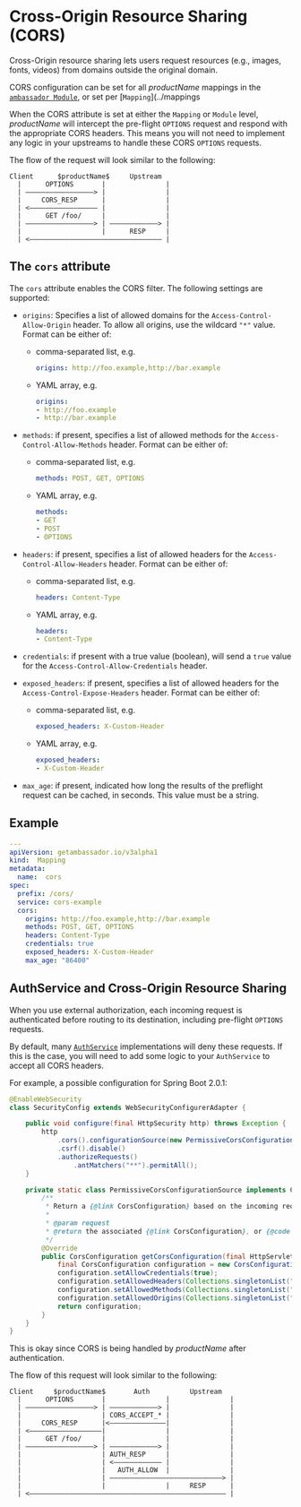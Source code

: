 # Cross-Origin Resource Sharing (CORS)

Cross-Origin resource sharing lets users request resources (e.g., images, fonts, videos) from domains outside the original domain.

CORS configuration can be set for all $productName$ mappings in the [`ambassador Module`](../../running/ambassador), or set per [`Mapping`](../mappings

When the CORS attribute is set at either the `Mapping` or `Module` level, $productName$ will intercept the pre-flight `OPTIONS` request and respond with the appropriate CORS headers. This means you will not need to implement any logic in your upstreams to handle these CORS `OPTIONS` requests.

The flow of the request will look similar to the following:
```
Client      $productName$     Upstream
  |      OPTIONS       |               |
  | —————————————————> |               |
  |     CORS_RESP      |               |
  | <————————————————— |               |
  |      GET /foo/     |               |
  | —————————————————> | ————————————> |
  |                    |      RESP     |
  | <————————————————————————————————— |
```
## The `cors` attribute

The `cors` attribute enables the CORS filter. The following settings are supported:

- `origins`: Specifies a list of allowed domains for the `Access-Control-Allow-Origin` header. To allow all origins, use the wildcard `"*"` value. Format can be either of:
    - comma-separated list, e.g.
      ```yaml
      origins: http://foo.example,http://bar.example
      ```
    - YAML array, e.g.
      ```yaml
      origins:
      - http://foo.example
      - http://bar.example
      ```

- `methods`: if present, specifies a list of allowed methods for the `Access-Control-Allow-Methods` header. Format can be either of:
    - comma-separated list, e.g.
      ```yaml
      methods: POST, GET, OPTIONS
      ```
    - YAML array, e.g.
      ```yaml
      methods:
      - GET
      - POST
      - OPTIONS
      ```

- `headers`: if present, specifies a list of allowed headers for the `Access-Control-Allow-Headers` header. Format can be either of:
    - comma-separated list, e.g.
      ```yaml
      headers: Content-Type
      ```
    - YAML array, e.g.
      ```yaml
      headers:
      - Content-Type
      ```

- `credentials`: if present with a true value (boolean), will send a `true` value for the `Access-Control-Allow-Credentials` header.

- `exposed_headers`: if present, specifies a list of allowed headers for the `Access-Control-Expose-Headers` header. Format can be either of:
    - comma-separated list, e.g.
      ```yaml
      exposed_headers: X-Custom-Header
      ```
    - YAML array, e.g.
      ```yaml
      exposed_headers:
      - X-Custom-Header
      ```

- `max_age`: if present, indicated how long the results of the preflight request can be cached, in seconds. This value must be a string.

## Example

```yaml
---
apiVersion: getambassador.io/v3alpha1
kind:  Mapping
metadata:
  name:  cors
spec:
  prefix: /cors/
  service: cors-example
  cors:
    origins: http://foo.example,http://bar.example
    methods: POST, GET, OPTIONS
    headers: Content-Type
    credentials: true
    exposed_headers: X-Custom-Header
    max_age: "86400"
```

## AuthService and Cross-Origin Resource Sharing

When you use external authorization, each incoming request is authenticated before routing to its destination, including pre-flight `OPTIONS` requests.

By default, many [`AuthService`](../../running/services/auth-service) implementations will deny these requests. If this is the case, you will need to add some logic to your `AuthService` to accept all CORS headers.

For example, a possible configuration for Spring Boot 2.0.1:

```java
@EnableWebSecurity
class SecurityConfig extends WebSecurityConfigurerAdapter {

    public void configure(final HttpSecurity http) throws Exception {
        http
            .cors().configurationSource(new PermissiveCorsConfigurationSource()).and()
            .csrf().disable()
            .authorizeRequests()
                .antMatchers("**").permitAll();
    }

    private static class PermissiveCorsConfigurationSource implements CorsConfigurationSource {
        /**
         * Return a {@link CorsConfiguration} based on the incoming request.
         *
         * @param request
         * @return the associated {@link CorsConfiguration}, or {@code null} if none
         */
        @Override
        public CorsConfiguration getCorsConfiguration(final HttpServletRequest request) {
            final CorsConfiguration configuration = new CorsConfiguration();
            configuration.setAllowCredentials(true);
            configuration.setAllowedHeaders(Collections.singletonList("*"));
            configuration.setAllowedMethods(Collections.singletonList("*"));
            configuration.setAllowedOrigins(Collections.singletonList("*"));
            return configuration;
        }
    }
}
```

This is okay since CORS is being handled by $productName$ after authentication.

The flow of this request will look similar to the following:

```
Client     $productName$       Auth          Upstream
  |      OPTIONS       |               |               |
  | —————————————————> | ————————————> |               |
  |                    | CORS_ACCEPT_* |               |
  |     CORS_RESP      |<——————————————|               |
  | <——————————————————|               |               |
  |      GET /foo/     |               |               |
  | —————————————————> | ————————————> |               |
  |                    | AUTH_RESP     |               |
  |                    | <———————————— |               |
  |                    |   AUTH_ALLOW  |               |
  |                    | ————————————————————————————> |
  |                    |               |     RESP      |
  | <————————————————————————————————————————————————— |
  ```
